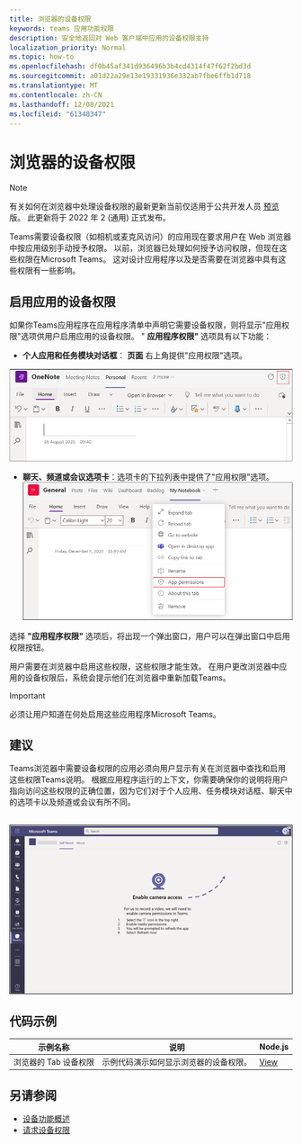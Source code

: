 ```yaml
---
title: 浏览器的设备权限
keywords: teams 应用功能权限
description: 安全地返回对 Web 客户端中应用的设备权限支持
localization_priority: Normal
ms.topic: how-to
ms.openlocfilehash: df0b45af341d936496b3b4cd4314f47f62f2bd3d
ms.sourcegitcommit: a01d22a29e13e19331936e332ab7fbe6ffb1d718
ms.translationtype: MT
ms.contentlocale: zh-CN
ms.lasthandoff: 12/08/2021
ms.locfileid: "61348347"
---
```

# <a name="device-permissions-for-the-browser"></a>浏览器的设备权限

> [!NOTE]
> 有关如何在浏览器中处理设备权限的最新更新当前仅适用于公共开发人员 [预览](../../resources/dev-preview/developer-preview-intro.md) 版。 此更新将于 2022 年 2 (通用) 正式发布。


Teams需要设备权限（如相机或麦克风访问）的应用现在要求用户在 Web 浏览器中按应用级别手动授予权限。 以前，浏览器已处理如何授予访问权限，但现在这些权限在Microsoft Teams。 这对设计应用程序以及是否需要在浏览器中具有这些权限有一些影响。

## <a name="enable-apps-device-permissions"></a>启用应用的设备权限
如果你Teams应用程序在应用程序清单中声明它需要设备权限[](native-device-permissions.md#specify-permissions)，则将显示"应用权限"选项供用户启用应用的设备权限。 " **应用程序权限"** 选项具有以下功能： 

* **个人应用和任务模块对话框**： **页面** 右上角提供"应用权限"选项。
<img src="../../assets/images/tabs/apppermissions.png" alt="App permissions button" width="800"/>

* **聊天、频道或会议选项卡**：选项卡的下拉列表中提供了"应用权限"选项。 ![应用程序权限下拉列表](../../assets/images/tabs/drop-downapppermissions.png)

选择 **"应用程序权限"** 选项后，将出现一个弹出窗口，用户可以在弹出窗口中启用权限按钮。

用户需要在浏览器中启用这些权限，这些权限才能生效。 在用户更改浏览器中应用的设备权限后，系统会提示他们在浏览器中重新加载Teams。

> [!IMPORTANT]
> 必须让用户知道在何处启用这些应用程序Microsoft Teams。 

## <a name="recommendation"></a>建议
Teams浏览器中需要设备权限的应用必须向用户显示有关在浏览器中查找和启用这些权限Teams说明。 根据应用程序运行的上下文，你需要确保你的说明将用户指向访问这些权限的正确位置，因为它们对于个人应用、任务模块对话框、聊天中的选项卡以及频道或会议有所不同。

</br>
<img src="../../assets/images/tabs/enable-access.png" alt="Enable camera access" width="800"/>

## <a name="code-sample"></a>代码示例

|示例名称 | 说明 | Node.js |
|----------------|-----------------|--------------|
| 浏览器的 Tab 设备权限 | 示例代码演示如何显示浏览器的设备权限。 | [View](https://github.com/OfficeDev/Microsoft-Teams-Samples/tree/main/samples/tab-device-permissions/nodejs) |


## <a name="see-also"></a>另请参阅

* [设备功能概述](device-capabilities-overview.md)
* [请求设备权限](native-device-permissions.md)
